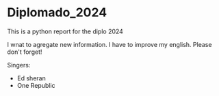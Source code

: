 # Diplomado_2024
This is a python report for the diplo 2024

I wnat to agregate new information. I have to improve my english. Please don't forget!

Singers:
* Ed sheran
* One Republic
